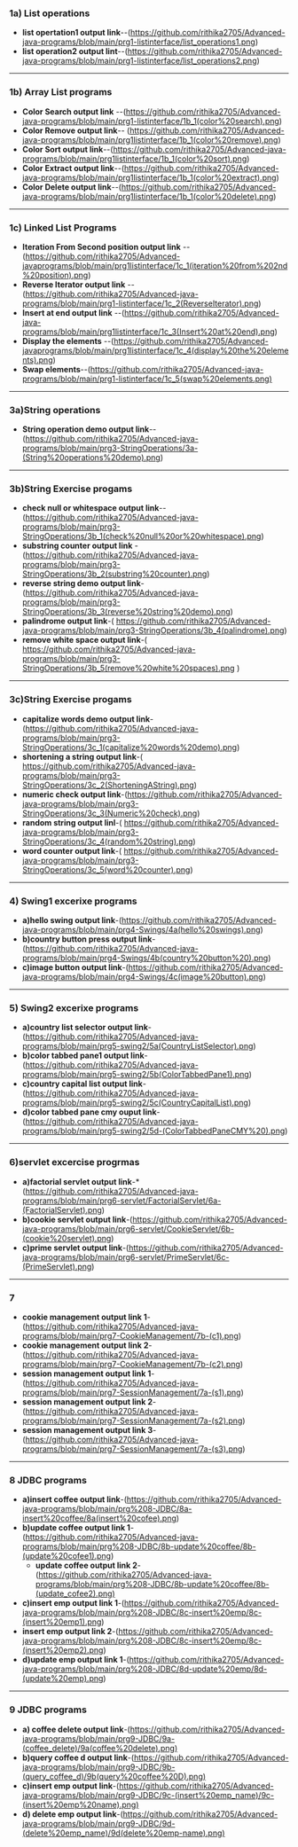 ### 1a) List operations

- **list opertation1 output link**--(https://github.com/rithika2705/Advanced-java-programs/blob/main/prg1-listinterface/list_operations1.png)
- **list operation2 output lint**--(https://github.com/rithika2705/Advanced-java-programs/blob/main/prg1-listinterface/list_operations2.png)
---

### 1b) Array List programs
- **Color Search output link** --(https://github.com/rithika2705/Advanced-java-programs/blob/main/prg1-listinterface/1b_1(color%20search).png)
- **Color Remove output link**-- (https://github.com/rithika2705/Advanced-java-programs/blob/main/prg1listinterface/1b_1(color%20remove).png)
- **Color Sort output link**--(https://github.com/rithika2705/Advanced-java-programs/blob/main/prg1listinterface/1b_1(color%20sort).png)
- **Color Extract output link**--(https://github.com/rithika2705/Advanced-java-programs/blob/main/prg1listinterface/1b_1(color%20extract).png)
- **Color Delete output link**--(https://github.com/rithika2705/Advanced-java-programs/blob/main/prg1listinterface/1b_1(color%20delete).png)


---

### 1c) Linked List Programs

- **Iteration From Second position output link** --(https://github.com/rithika2705/Advanced-javaprograms/blob/main/prg1listinterface/1c_1(iteration%20from%202nd%20position).png)
- **Reverse Iterator output link** --(https://github.com/rithika2705/Advanced-java-programs/blob/main/prg1-listinterface/1c_2(ReverseIterator).png)
- **Insert at end output link** --(https://github.com/rithika2705/Advanced-java-programs/blob/main/prg1listinterface/1c_3(Insert%20at%20end).png)
- **Display the elements** --(https://github.com/rithika2705/Advanced-javaprograms/blob/main/prg1listinterface/1c_4(display%20the%20elements).png)
- **Swap elements**--(https://github.com/rithika2705/Advanced-java-programs/blob/main/prg1-listinterface/1c_5(swap%20elements.png)

---


### 3a)String operations
- **String operation demo output link**--(https://github.com/rithika2705/Advanced-java-programs/blob/main/prg3-StringOperations/3a-(String%20operations%20demo).png)

- --
 ### 3b)String Exercise progams
- **check null or whitespace output link**--(https://github.com/rithika2705/Advanced-java-programs/blob/main/prg3-StringOperations/3b_1(check%20null%20or%20whitespace).png)
- **substring counter output link** -(https://github.com/rithika2705/Advanced-java-programs/blob/main/prg3-StringOperations/3b_2(substring%20counter).png)
- **reverse string demo output link**-(https://github.com/rithika2705/Advanced-java-programs/blob/main/prg3-StringOperations/3b_3(reverse%20string%20demo).png)
- **palindrome output link**-( https://github.com/rithika2705/Advanced-java-programs/blob/main/prg3-StringOperations/3b_4(palindrome).png)
- **remove white space output link**-( https://github.com/rithika2705/Advanced-java-programs/blob/main/prg3-StringOperations/3b_5(remove%20white%20spaces).png )
---
  ### 3c)String Exercise progams
  - **capitalize words demo output link**-(https://github.com/rithika2705/Advanced-java-programs/blob/main/prg3-StringOperations/3c_1(capitalize%20words%20demo).png)
  - **shortening a string output link**-( https://github.com/rithika2705/Advanced-java-programs/blob/main/prg3-StringOperations/3c_2(ShorteningAString).png)
  - **numeric check output link**-(https://github.com/rithika2705/Advanced-java-programs/blob/main/prg3-StringOperations/3c_3(Numeric%20check).png)
  - **random string output linl**-( https://github.com/rithika2705/Advanced-java-programs/blob/main/prg3-StringOperations/3c_4(random%20string).png)
  - **word counter output link**-( https://github.com/rithika2705/Advanced-java-programs/blob/main/prg3-StringOperations/3c_5(word%20counter).png)
  

---
### 4) Swing1 excerixe programs
- **a)hello swing output link**-(https://github.com/rithika2705/Advanced-java-programs/blob/main/prg4-Swings/4a(hello%20swings).png)
- **b)country button press output link**-(https://github.com/rithika2705/Advanced-java-programs/blob/main/prg4-Swings/4b(country%20button%20).png)
- **c)image button output link**-(https://github.com/rithika2705/Advanced-java-programs/blob/main/prg4-Swings/4c(image%20button).png)

---
### 5) Swing2 excerixe programs
- **a)country list selector output link**-(https://github.com/rithika2705/Advanced-java-programs/blob/main/prg5-swing2/5a(CountryListSelector).png)
- **b)color tabbed pane1 output link**-(https://github.com/rithika2705/Advanced-java-programs/blob/main/prg5-swing2/5b(ColorTabbedPane1).png)
- **c)country capital list output link**-(https://github.com/rithika2705/Advanced-java-programs/blob/main/prg5-swing2/5c(CountryCapitalList).png)
- **d)color tabbed pane cmy ouput link**-(https://github.com/rithika2705/Advanced-java-programs/blob/main/prg5-swing2/5d-(ColorTabbedPaneCMY%20).png)

---

### 6)servlet excercise progrmas

- **a)factorial servlet output link**-*(https://github.com/rithika2705/Advanced-java-programs/blob/main/prg6-servlet/FactorialServlet/6a-(FactorialServlet).png)
- **b)cookie servlet output link**-(https://github.com/rithika2705/Advanced-java-programs/blob/main/prg6-servlet/CookieServlet/6b-(cookie%20servlet).png)
- **c)prime servlet output link**-(https://github.com/rithika2705/Advanced-java-programs/blob/main/prg6-servlet/PrimeServlet/6c-(PrimeServlet).png)
---

### 7
- **cookie management output link 1**-(https://github.com/rithika2705/Advanced-java-programs/blob/main/prg7-CookieManagement/7b-(c1).png)
- **cookie management output link 2**-(https://github.com/rithika2705/Advanced-java-programs/blob/main/prg7-CookieManagement/7b-(c2).png)
 - **session management output link 1**-(https://github.com/rithika2705/Advanced-java-programs/blob/main/prg7-SessionManagement/7a-(s1).png)
- **session management output link 2**-(https://github.com/rithika2705/Advanced-java-programs/blob/main/prg7-SessionManagement/7a-(s2).png)
- **session management output link 3**-(https://github.com/rithika2705/Advanced-java-programs/blob/main/prg7-SessionManagement/7a-(s3).png)





---
### 8 JDBC programs
- **a)insert coffee output link**-(https://github.com/rithika2705/Advanced-java-programs/blob/main/prg%208-JDBC/8a-insert%20coffee/8a(insert%20cofee).png)
- **b)update coffee output link 1**-(https://github.com/rithika2705/Advanced-java-programs/blob/main/prg%208-JDBC/8b-update%20coffee/8b-(update%20cofee1).png)
  - **update coffee output link 2**-(https://github.com/rithika2705/Advanced-java-programs/blob/main/prg%208-JDBC/8b-update%20coffee/8b-(update_cofee2).png)
- **c)insert emp output link 1**-(https://github.com/rithika2705/Advanced-java-programs/blob/main/prg%208-JDBC/8c-insert%20emp/8c-(insert%20emp1).png)
 - **insert emp output link 2**-(https://github.com/rithika2705/Advanced-java-programs/blob/main/prg%208-JDBC/8c-insert%20emp/8c-(insert%20emp2).png)
- **d)update emp output link 1**-(https://github.com/rithika2705/Advanced-java-programs/blob/main/prg%208-JDBC/8d-update%20emp/8d-(update%20emp).png)



---
### 9 JDBC programs
- **a) coffee delete output link**-(https://github.com/rithika2705/Advanced-java-programs/blob/main/prg9-JDBC/9a-(coffee_delete)/9a(coffee%20delete).png)
- **b)query coffee d output link**-(https://github.com/rithika2705/Advanced-java-programs/blob/main/prg9-JDBC/9b-(query_coffee_d)/9b(query%20coffee%20D).png)
- **c)insert emp output link**-(https://github.com/rithika2705/Advanced-java-programs/blob/main/prg9-JDBC/9c-(insert%20emp_name)/9c-(insert%20emp%20name).png)
- **d) delete emp output link**-(https://github.com/rithika2705/Advanced-java-programs/blob/main/prg9-JDBC/9d-(delete%20emp_name)/9d(delete%20emp-name).png)







